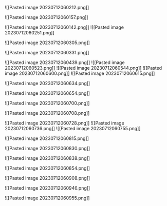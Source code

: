 
![[Pasted image 20230712060212.png]]

![[Pasted image 20230712060157.png]]

![[Pasted image 20230712060142.png]]
![[Pasted image 20230712060251.png]]

![[Pasted image 20230712060305.png]]

![[Pasted image 20230712060331.png]]

![[Pasted image 20230712060439.png]]
![[Pasted image 20230712060523.png]]
![[Pasted image 20230712060544.png]]
![[Pasted image 20230712060600.png]]
![[Pasted image 20230712060615.png]]

![[Pasted image 20230712060634.png]]

![[Pasted image 20230712060654.png]]

![[Pasted image 20230712060700.png]]

![[Pasted image 20230712060708.png]]

![[Pasted image 20230712060728.png]]
![[Pasted image 20230712060736.png]]
![[Pasted image 20230712060755.png]]

![[Pasted image 20230712060815.png]]

![[Pasted image 20230712060830.png]]

![[Pasted image 20230712060838.png]]

![[Pasted image 20230712060854.png]]

![[Pasted image 20230712060908.png]]


![[Pasted image 20230712060946.png]]

![[Pasted image 20230712060955.png]]








